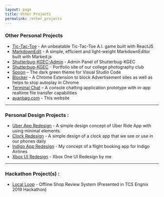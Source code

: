 ```yaml
---
layout: page
title: Other Projects
permalink: /other_projects
---
```


### Other Personal Projects

- [Tic-Tac-Toe](https://tictactoe-ub.web.app/) - An unbeatable Tic-Tac-Toe A.I. game built with ReactJS
- [MarkdownEdit](https://mde.ayanbag.com/) -  A simple, efficient and light-weight MarkdownEditor built with Marked.js
- [Shutterbug-KGEC-Admin](https://github.com/shutterbugkgec/Shutterbug-admin) - Admin Panel of Shutterbug-KGEC
- [Shutterbug-KGEC](https://www.shutterbugkgec.in/) - Portfolio site of our college photography club
- [Spoon](https://spoontheme.netlify.app/) – The dark green theme for Visual Studio Code
- [Blocker](https://github.com/ayanbag/Blocker) – A Chrome Extension to block Advertisement sites as well as helps to stop autoplay in Chrome
- [Terminal Chat](https://github.com/ayanbag/Terminal_Chat_Console) – A console chatting application prototype with in-app realtime file transfer capabilities
- [ayanbag.com](https://ayanbag.com) - This website


---

### Personal Design Projects :

- [Uber App Redesign](https://dribbble.com/shots/6830148-Uber-App-Design) - A simple design concept of Uber Ride App with using minimal elements.
- [Clock Redesign](https://dribbble.com/shots/6742405-Clock-User-Interface) - A simple design of a clock app that we see or use in our phones daily
- [Indigo App Redesign](https://dribbble.com/shots/6716023-Flight-Booking-App-Design) - My concept of a flight booking app for Indigo Airlines
- [Xbox UI Redesign](https://youtu.be/i49O3tXn38g) - Xbox One UI Redesign by me

---

### Hackathon Project(s) :

- [Local Loop](https://github.com/ayanbag/Local-Loop) - Offline Shop Review System (Presented in TCS Engnix 2019 Hackathon)